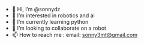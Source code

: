 - 👋 Hi, I’m @sonnydz
- 👀 I’m interested in robotics and ai
- 🌱 I’m currently learning python
- 💞️ I’m looking to collaborate on a robot
- 📫 How to reach me : email: sonny3mt@gmail.com

<!---
sonnydz/sonnydz is a ✨ special ✨ repository because its `README.md` (this file) appears on your GitHub profile.
You can click the Preview link to take a look at your changes.
--->
